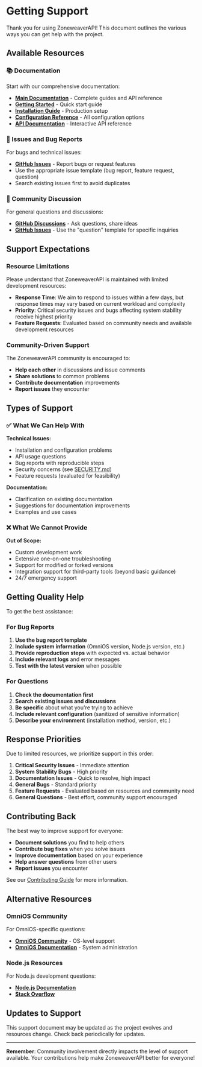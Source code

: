 # Getting Support

Thank you for using ZoneweaverAPI! This document outlines the various ways you can get help with the project.

## Available Resources

### 📚 Documentation
Start with our comprehensive documentation:
- **[Main Documentation](https://zoneweaver-api.startcloud.com/)** - Complete guides and API reference
- **[Getting Started](https://zoneweaver-api.startcloud.com/docs/guides/getting-started/)** - Quick start guide
- **[Installation Guide](https://zoneweaver-api.startcloud.com/docs/guides/production-installation/)** - Production setup
- **[Configuration Reference](https://zoneweaver-api.startcloud.com/docs/configuration/)** - All configuration options
- **[API Documentation](https://zoneweaver-api.startcloud.com/docs/api/)** - Interactive API reference

### 🐛 Issues and Bug Reports
For bugs and technical issues:
- **[GitHub Issues](https://github.com/Makr91/zoneweaver-api/issues)** - Report bugs or request features
- Use the appropriate issue template (bug report, feature request, question)
- Search existing issues first to avoid duplicates

### 💬 Community Discussion
For general questions and discussions:
- **[GitHub Discussions](https://github.com/Makr91/zoneweaver-api/discussions)** - Ask questions, share ideas
- **[GitHub Issues](https://github.com/Makr91/zoneweaver-api/issues)** - Use the "question" template for specific inquiries

## Support Expectations

### Resource Limitations
Please understand that ZoneweaverAPI is maintained with limited development resources:

- **Response Time**: We aim to respond to issues within a few days, but response times may vary based on current workload and complexity
- **Priority**: Critical security issues and bugs affecting system stability receive highest priority
- **Feature Requests**: Evaluated based on community needs and available development resources

### Community-Driven Support
The ZoneweaverAPI community is encouraged to:
- **Help each other** in discussions and issue comments
- **Share solutions** to common problems
- **Contribute documentation** improvements
- **Report issues** they encounter

## Types of Support

### ✅ What We Can Help With

**Technical Issues:**
- Installation and configuration problems
- API usage questions
- Bug reports with reproducible steps
- Security concerns (see [SECURITY.md](SECURITY.md))
- Feature requests (evaluated for feasibility)

**Documentation:**
- Clarification on existing documentation
- Suggestions for documentation improvements
- Examples and use cases

### ❌ What We Cannot Provide

**Out of Scope:**
- Custom development work
- Extensive one-on-one troubleshooting
- Support for modified or forked versions
- Integration support for third-party tools (beyond basic guidance)
- 24/7 emergency support

## Getting Quality Help

To get the best assistance:

### For Bug Reports
1. **Use the bug report template**
2. **Include system information** (OmniOS version, Node.js version, etc.)
3. **Provide reproduction steps** with expected vs. actual behavior
4. **Include relevant logs** and error messages
5. **Test with the latest version** when possible

### For Questions
1. **Check the documentation first**
2. **Search existing issues and discussions**
3. **Be specific** about what you're trying to achieve
4. **Include relevant configuration** (sanitized of sensitive information)
5. **Describe your environment** (installation method, version, etc.)

## Response Priorities

Due to limited resources, we prioritize support in this order:

1. **Critical Security Issues** - Immediate attention
2. **System Stability Bugs** - High priority
3. **Documentation Issues** - Quick to resolve, high impact
4. **General Bugs** - Standard priority
5. **Feature Requests** - Evaluated based on resources and community need
6. **General Questions** - Best effort, community support encouraged

## Contributing Back

The best way to improve support for everyone:

- **Document solutions** you find to help others
- **Contribute bug fixes** when you solve issues
- **Improve documentation** based on your experience
- **Help answer questions** from other users
- **Report issues** you encounter

See our [Contributing Guide](CONTRIBUTING.md) for more information.

## Alternative Resources

### OmniOS Community
For OmniOS-specific questions:
- **[OmniOS Community](https://omnios.org/community)** - OS-level support
- **[OmniOS Documentation](https://omnios.org/documentation)** - System administration

### Node.js Resources
For Node.js development questions:
- **[Node.js Documentation](https://nodejs.org/docs/)**
- **[Stack Overflow](https://stackoverflow.com/questions/tagged/node.js)**

## Updates to Support

This support document may be updated as the project evolves and resources change. Check back periodically for updates.

---

**Remember**: Community involvement directly impacts the level of support available. Your contributions help make ZoneweaverAPI better for everyone!

